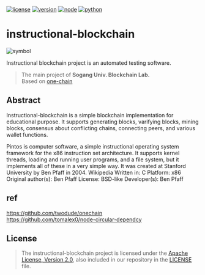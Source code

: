 [![license](https://img.shields.io/badge/license-Apache%202.0-blue.svg)](https://opensource.org/licenses/Apache-2.0)
[![version](https://img.shields.io/badge/version-1.0.0-red.svg)](https://github.com/twodude/instructional-blockchain)
[![node](https://img.shields.io/badge/node-%3E%3D4.3.2-brightgreen.svg)](https://nodejs.org/en/)
[![python](https://img.shields.io/badge/python-3.7.1-blue.svg)](https://www.python.org)   

# instructional-blockchain

![symbol](https://github.com/twodude/instructional-blockchain/blob/master/images/symbol.png)

Instructional blockchain project is an automated testing software.
> The main project of
**Sogang Univ. Blockchain Lab.**   
> Based on [one-chain](https://github.com/twodude/onechain)   

## Abstract
Instructional-blockchain is a simple blockchain implementation for educational purpose. It supports generating blocks, varifying blocks, mining blocks, consensus about conflicting chains, connecting peers, and various wallet functions.


Pintos is computer software, a simple instructional operating system framework for the x86 instruction set architecture. It supports kernel threads, loading and running user programs, and a file system, but it implements all of these in a very simple way. It was created at Stanford University by Ben Pfaff in 2004. Wikipedia
Written in: C
Platform: x86
Original author(s): Ben Pfaff
License: BSD-like
Developer(s): Ben Pfaff

## ref
https://github.com/twodude/onechain   
https://github.com/tomalex0/node-circular-dependcy   

## License
> The instructional-blockchain project is licensed under the [Apache License, Version 2.0](https://opensource.org/licenses/Apache-2.0), also included in our repository in the [LICENSE](https://github.com/twodude/instructional-blockchain/blob/master/LICENSE) file.
